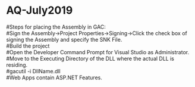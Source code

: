 # AQ-July2019 
#Steps for placing the Assembly in GAC:  
#Sign the Assembly->Project Properties->Signing->Click the check box of signing the Assembly and specify the SNK File.  
#Build the project  
#Open the Developer Command Prompt for Visual Studio as Administrator.   
#Move to the Executing Directory of the DLL where the actual DLL is residing.   
#gacutil -i DllName.dll  
#Web Apps contain ASP.NET Features.  
